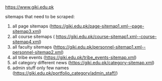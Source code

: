 https://www.giki.edu.pk 

sitemaps that need to be scraped:

1. all page sitemaps (https://giki.edu.pk/page-sitemap1.xml--page-sitemap3.xml)
2. all course sitemaps ( https://giki.edu.pk/course-sitemap1.xml--course-sitemap4.xml)
3. all faculty sitemaps (https://giki.edu.pk/personnel-sitemap1.xml--personnel-sitemap2.xml)
4. all tribe events (https://giki.edu.pk/tribe_events-sitemap.xml)
5. all category different news (https://giki.edu.pk/category-sitemap.xml)
6. admin stuff only few names (https://giki.edu.pk/portfolio_category/admin_staff/)



